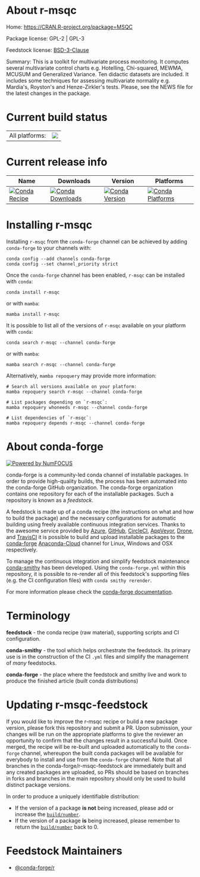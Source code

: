 About r-msqc
============

Home: https://CRAN.R-project.org/package=MSQC

Package license: GPL-2 | GPL-3

Feedstock license: [BSD-3-Clause](https://github.com/conda-forge/r-msqc-feedstock/blob/main/LICENSE.txt)

Summary: This is a toolkit for multivariate process monitoring. It computes several multivariate control charts e.g. Hotelling, Chi-squared, MEWMA, MCUSUM and Generalized Variance. Ten didactic datasets are included. It includes some techniques for assessing multivariate normality e.g. Mardia's, Royston's and Henze-Zirkler's tests. Please, see the NEWS file for the latest changes in the package.

Current build status
====================


<table><tr><td>All platforms:</td>
    <td>
      <a href="https://dev.azure.com/conda-forge/feedstock-builds/_build/latest?definitionId=9702&branchName=main">
        <img src="https://dev.azure.com/conda-forge/feedstock-builds/_apis/build/status/r-msqc-feedstock?branchName=main">
      </a>
    </td>
  </tr>
</table>

Current release info
====================

| Name | Downloads | Version | Platforms |
| --- | --- | --- | --- |
| [![Conda Recipe](https://img.shields.io/badge/recipe-r--msqc-green.svg)](https://anaconda.org/conda-forge/r-msqc) | [![Conda Downloads](https://img.shields.io/conda/dn/conda-forge/r-msqc.svg)](https://anaconda.org/conda-forge/r-msqc) | [![Conda Version](https://img.shields.io/conda/vn/conda-forge/r-msqc.svg)](https://anaconda.org/conda-forge/r-msqc) | [![Conda Platforms](https://img.shields.io/conda/pn/conda-forge/r-msqc.svg)](https://anaconda.org/conda-forge/r-msqc) |

Installing r-msqc
=================

Installing `r-msqc` from the `conda-forge` channel can be achieved by adding `conda-forge` to your channels with:

```
conda config --add channels conda-forge
conda config --set channel_priority strict
```

Once the `conda-forge` channel has been enabled, `r-msqc` can be installed with `conda`:

```
conda install r-msqc
```

or with `mamba`:

```
mamba install r-msqc
```

It is possible to list all of the versions of `r-msqc` available on your platform with `conda`:

```
conda search r-msqc --channel conda-forge
```

or with `mamba`:

```
mamba search r-msqc --channel conda-forge
```

Alternatively, `mamba repoquery` may provide more information:

```
# Search all versions available on your platform:
mamba repoquery search r-msqc --channel conda-forge

# List packages depending on `r-msqc`:
mamba repoquery whoneeds r-msqc --channel conda-forge

# List dependencies of `r-msqc`:
mamba repoquery depends r-msqc --channel conda-forge
```


About conda-forge
=================

[![Powered by
NumFOCUS](https://img.shields.io/badge/powered%20by-NumFOCUS-orange.svg?style=flat&colorA=E1523D&colorB=007D8A)](https://numfocus.org)

conda-forge is a community-led conda channel of installable packages.
In order to provide high-quality builds, the process has been automated into the
conda-forge GitHub organization. The conda-forge organization contains one repository
for each of the installable packages. Such a repository is known as a *feedstock*.

A feedstock is made up of a conda recipe (the instructions on what and how to build
the package) and the necessary configurations for automatic building using freely
available continuous integration services. Thanks to the awesome service provided by
[Azure](https://azure.microsoft.com/en-us/services/devops/), [GitHub](https://github.com/),
[CircleCI](https://circleci.com/), [AppVeyor](https://www.appveyor.com/),
[Drone](https://cloud.drone.io/welcome), and [TravisCI](https://travis-ci.com/)
it is possible to build and upload installable packages to the
[conda-forge](https://anaconda.org/conda-forge) [Anaconda-Cloud](https://anaconda.org/)
channel for Linux, Windows and OSX respectively.

To manage the continuous integration and simplify feedstock maintenance
[conda-smithy](https://github.com/conda-forge/conda-smithy) has been developed.
Using the ``conda-forge.yml`` within this repository, it is possible to re-render all of
this feedstock's supporting files (e.g. the CI configuration files) with ``conda smithy rerender``.

For more information please check the [conda-forge documentation](https://conda-forge.org/docs/).

Terminology
===========

**feedstock** - the conda recipe (raw material), supporting scripts and CI configuration.

**conda-smithy** - the tool which helps orchestrate the feedstock.
                   Its primary use is in the construction of the CI ``.yml`` files
                   and simplify the management of *many* feedstocks.

**conda-forge** - the place where the feedstock and smithy live and work to
                  produce the finished article (built conda distributions)


Updating r-msqc-feedstock
=========================

If you would like to improve the r-msqc recipe or build a new
package version, please fork this repository and submit a PR. Upon submission,
your changes will be run on the appropriate platforms to give the reviewer an
opportunity to confirm that the changes result in a successful build. Once
merged, the recipe will be re-built and uploaded automatically to the
`conda-forge` channel, whereupon the built conda packages will be available for
everybody to install and use from the `conda-forge` channel.
Note that all branches in the conda-forge/r-msqc-feedstock are
immediately built and any created packages are uploaded, so PRs should be based
on branches in forks and branches in the main repository should only be used to
build distinct package versions.

In order to produce a uniquely identifiable distribution:
 * If the version of a package **is not** being increased, please add or increase
   the [``build/number``](https://docs.conda.io/projects/conda-build/en/latest/resources/define-metadata.html#build-number-and-string).
 * If the version of a package **is** being increased, please remember to return
   the [``build/number``](https://docs.conda.io/projects/conda-build/en/latest/resources/define-metadata.html#build-number-and-string)
   back to 0.

Feedstock Maintainers
=====================

* [@conda-forge/r](https://github.com/conda-forge/r/)

